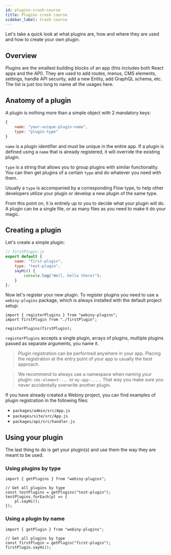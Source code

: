 ```yaml
---
id: plugins-crash-course
title: Plugins crash course
sidebar_label: Crash course
---
```


Let's take a quick look at what plugins are, how and where they are used and how to create your own plugin.

## Overview
Plugins are the smallest building blocks of an app (this includes both React apps and the API).
They are used to add routes, menus, CMS elements, settings, handle API security, add a new Entity, add GraphQL schema, etc.
The list is just too long to name all the usages here.

## Anatomy of a plugin
A plugin is nothing more than a simple object with 2 mandatory keys:
```js
{
    name: "your-unique-plugin-name",
    type: "plugin-type"
}
```
`name` is a plugin identifier and must be unique in the entire app.
If a plugin is defined using a `name` that is already registered, it will
override the existing plugin.

`type` is a string that allows you to group plugins with similar functionality.
You can then get plugins of a certain `type` and do whatever you need with them.

Usually a `type` is accompanied by a corresponding Flow type, to help other developers
utilize your plugin or develop a new plugin of the same type.

From this point on, it is entirely up to you to decide what your plugin
will do. A plugin can be a single file, or as many files as you need
to make it do your magic.

## Creating a plugin
Let's create a simple plugin:
```js
// firstPlugin.js
export default {
    name: "first-plugin",
    type: "test-plugin",
    sayHi() {
        console.log("Well, hello there!");
    }
};
```

Now let's register your new plugin. To register plugins you need to
use a `webiny-plugins` package, which is always installed with the
default project setup:
```
import { registerPlugins } from "webiny-plugins";
import firstPlugin from "./firstPlugin";

registerPlugins(firstPlugin);
```

`registerPlugins` accepts a single plugin, arrays of plugins, multiple
plugins passed as separate arguments, you name it.

> Plugin registration can be performed anywhere in your app. Placing the
registration at the entry point of your app is usually the best approach.

> We recommend to always use a namespace when naming your plugin: `cms-element-...` or `my-app-....`.
That way you make sure you never accidentally overwrite another plugin.

If you have already created a Webiny project, you can find examples of
plugin registration in the following files:
- `packages/admin/src/App.js`
- `packages/site/src/App.js`
- `packages/api/src/handler.js`

## Using your plugin
The last thing to do is get your plugin(s) and use them the way they are
meant to be used.

### Using plugins by type

```
import { getPlugins } from "webiny-plugins";

// Get all plugins by type
const testPlugins = getPlugins("test-plugin");
testPlugins.forEach(pl => {
    pl.sayHi();
});
```

### Using a plugin by name

```
import { getPlugin } from "webiny-plugins";

// Get all plugins by type
const firstPlugin = getPlugin("first-plugin");
firstPlugin.sayHi();
```



